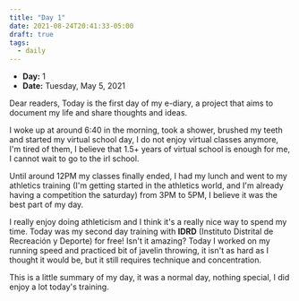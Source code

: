 ```yaml
---
title: "Day 1"
date: 2021-08-24T20:41:33-05:00
draft: true
tags:
  - daily
---
```


- **Day:** 1
- **Date:** Tuesday, May 5, 2021

Dear readers,
Today is the first day of my e-diary, a project that aims to document my life and share thoughts and ideas.

I woke up at around 6:40 in the morning, took a shower, brushed my teeth and started my virtual school day, I do not enjoy virtual classes anymore, I'm tired of them, I believe that 1.5+ years of virtual school is enough for me, I cannot wait to go to the irl school.

Until around 12PM my classes finally ended, I had my lunch and went to my athletics training (I'm getting started in the athletics world, and I'm already having a competition the saturday) from 3PM to 5PM, I believe it was the best part of my day.

I really enjoy doing athleticism and I think it's a really nice way to spend my time. Today was my second day training with **IDRD** (Instituto Distrital de Recreación y Deporte) for free! Isn't it amazing? Today I worked on my running speed and practiced bit of javelin throwing, it isn't as hard as I thought it would be, but it still requires technique and concentration.

This is a little summary of my day, it was a normal day, nothing special, I did enjoy a lot today's training.
